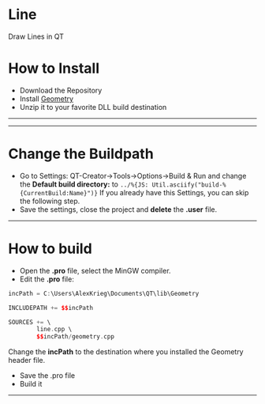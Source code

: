 # Line
Draw Lines in QT

# How to Install
* Download the Repository
* Install [Geometry](https://github.com/KROIA/Geometry) 
* Unzip it to your favorite DLL build destination
***
***
# Change the Buildpath
* Go to Settings:
QT-Creator->Tools->Options->Build & Run
and change the **Default build directory:** to
`
../%{JS: Util.asciify("build-%{CurrentBuild:Name}")}
`
If you already have this Settings, you can skip the following step.
* Save the settings, close the project and **delete** the **.user** file.
***
# How to build
* Open the **.pro** file, select the MinGW compiler.
* Edit the **.pro** file:
```c++
incPath = C:\Users\AlexKrieg\Documents\QT\lib\Geometry

INCLUDEPATH += $$incPath

SOURCES += \
        line.cpp \
        $$incPath/geometry.cpp
```
Change the **incPath** to the destination where you installed the Geometry header file.
* Save the .pro file
* Build it
***
